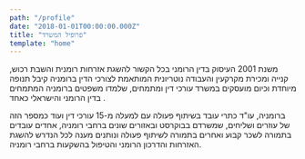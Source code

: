 ```yaml
---
path: "/profile"
date: "2018-01-01T00:00:00.000Z"
title: "פרופיל המשרד"
template: "home"
---
```


משנת 2001 העיסוק בדין הרומני בכל הקשור להשגת אזרחות רומנית והשבת רכוש, קנייה ומכירת מקרקעין והעבודה נוטריונית המותאמת לצורכי הדין ברומניה קיבל תנופה מיוחדת וכיום מועסקים במשרד עורכי דין ומתמחים, שלמדו משפטים ברומניה המתמחים בדין הרומני והישראלי כאחד .

ברומניה, עו"ד כתרי עובד בשיתוף פעולה עם למעלה מ-15 עורכי דין ועוד כמספר הזה של עוזרים ושליחים, שמשרדם בבוקרסט ובאזורים שונים ברחבי רומניה, אחדים עובדים בתמורה לשכר קבוע ואחרים בתמורה לשיתוף פעולה ונותנים מענה לכל הנדרש להשגת האזרחות והדרכון הרומני והטיפול בהשקעות ברחבי רומניה.  